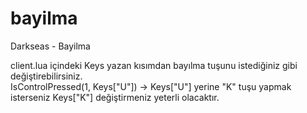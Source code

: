 # bayilma
Darkseas - Bayilma<br/>

client.lua içindeki Keys yazan kısımdan bayılma tuşunu istediğiniz gibi değiştirebilirsiniz.<br/>
IsControlPressed(1, Keys["U"]) -> Keys["U"] yerine "K" tuşu yapmak isterseniz Keys["K"] değiştirmeniz yeterli olacaktır.
